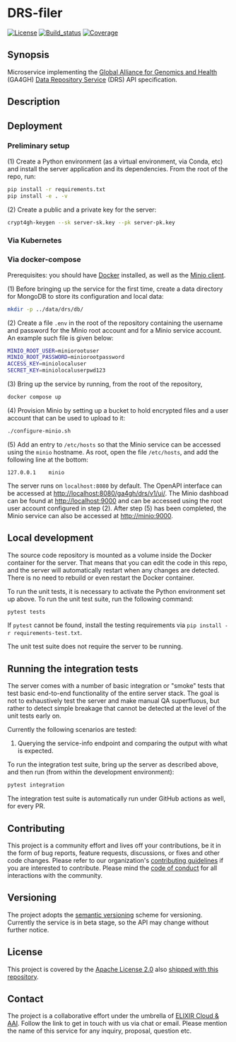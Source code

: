 # DRS-filer

[![License][badge-license]][badge-url-license]
[![Build_status][badge-build-status]][badge-url-build-status]
[![Coverage][badge-coverage]][badge-url-coverage]

## Synopsis

Microservice implementing the [Global Alliance for Genomics and
Health][org-ga4gh] (GA4GH) [Data Repository Service][res-ga4gh-drs] (DRS)
API specification.


## Description


## Deployment

### Preliminary setup

(1) Create a Python environment (as a virtual environment, via Conda, etc) and install the server application and its dependencies. From the root of the repo, run:
```bash
pip install -r requirements.txt
pip install -e . -v
```

(2) Create a public and a private key for the server:
```bash
crypt4gh-keygen --sk server-sk.key --pk server-pk.key
```

### Via Kubernetes

### Via docker-compose

Prerequisites: you should have [Docker](https://www.docker.com/) installed, as well as the [Minio client](https://min.io/docs/minio/linux/reference/minio-mc.html).

(1) Before bringing up the service for the first time, create a data directory for
MongoDB to store its configuration and local data:
```bash
mkdir -p ../data/drs/db/
```

(2) Create a file `.env` in the root of the repository containing the username and password for the Minio root account and for a Minio service account. An example such file is given below:
```bash
MINIO_ROOT_USER=miniorootuser
MINIO_ROOT_PASSWORD=miniorootpassword
ACCESS_KEY=miniolocaluser
SECRET_KEY=miniolocaluserpwd123
```

(3) Bring up the service by running, from the root of the repository,
```bash
docker compose up
```

(4) Provision Minio by setting up a bucket to hold encrypted files and a user account that can be used to upload to it:
```bash
./configure-minio.sh
```

(5) Add an entry to `/etc/hosts` so that the Minio service can be accessed using the `minio` hostname. As root, open the file `/etc/hosts`, and add the following line at the bottom:
```
127.0.0.1    minio
```

The server runs on `localhost:8080` by default. The OpenAPI interface can be
accessed at
[http://localhost:8080/ga4gh/drs/v1/ui/](http://localhost:8080/ga4gh/drs/v1/ui/). The Minio dashboad can be found at [http://localhost:9000](http://localhost:9000) and can be accessed using the root user account configured in step (2). After step (5) has been completed, the Minio service can also be accessed at [http://minio:9000](http://minio:9000).


## Local development

The source code repository is mounted as a volume inside the Docker container for the server. That means that you can edit the code in this repo, and the server will automatically restart when any changes are detected. There is no need to rebuild or even restart the Docker container.

To run the unit tests, it is necessary to activate the Python environment set up above. To run the unit test suite, run the following command:
```bash
pytest tests
```

If `pytest` cannot be found, install the testing requirements via `pip install
-r requirements-test.txt`.

The unit test suite does not require the server to be running.

## Running the integration tests

The server comes with a number of basic integration or "smoke" tests that test basic end-to-end functionality of the entire server stack. The goal is not to exhaustively test the server and make manual QA superfluous, but rather to detect simple breakage that cannot be detected at the level of the unit tests early on.

Currently the following scenarios are tested:

1. Querying the service-info endpoint and comparing the output with what is expected.

To run the integration test suite, bring up the server as described above, and then run (from within the development environment):
```bash
pytest integration
```

The integration test suite is automatically run under GitHub actions as well, for every PR.

## Contributing

This project is a community effort and lives off your contributions, be it in
the form of bug reports, feature requests, discussions, or fixes and other code
changes. Please refer to our organization's [contributing
guidelines][res-elixir-cloud-contributing] if you are interested to contribute.
Please mind the [code of conduct][res-elixir-cloud-coc] for all interactions
with the community.

## Versioning

The project adopts the [semantic versioning][res-semver] scheme for versioning.
Currently the service is in beta stage, so the API may change without further
notice.

## License

This project is covered by the [Apache License 2.0][license-apache] also
[shipped with this repository][license].

## Contact

The project is a collaborative effort under the umbrella of [ELIXIR Cloud &
AAI][org-elixir-cloud]. Follow the link to get in touch with us via chat or
email. Please mention the name of this service for any inquiry, proposal,
question etc.

[badge-build-status]:<https://travis-ci.com/elixir-cloud-aai/drs-filer.svg?branch=dev>
[badge-coverage]:<https://img.shields.io/coveralls/github/elixir-cloud-aai/drs-filer>
[badge-github-tag]:<https://img.shields.io/github/v/tag/elixir-cloud-aai/drs-filer?color=C39BD3>
[badge-license]:<https://img.shields.io/badge/license-Apache%202.0-blue.svg>
[badge-url-build-status]:<https://travis-ci.com/elixir-cloud-aai/drs-filer>
[badge-url-coverage]:<https://coveralls.io/github/elixir-cloud-aai/drs-filer>
[badge-url-github-tag]:<https://github.com/elixir-cloud-aai/drs-filer/releases>
[badge-url-license]:<http://www.apache.org/licenses/LICENSE-2.0>
[license]: LICENSE
[license-apache]: <https://www.apache.org/licenses/LICENSE-2.0>
[org-elixir-cloud]: <https://github.com/elixir-cloud-aai/elixir-cloud-aai>
[org-ga4gh]: <https://www.ga4gh.org/>
[res-elixir-cloud-coc]: <https://github.com/elixir-cloud-aai/elixir-cloud-aai/blob/dev/CODE_OF_CONDUCT.md>
[res-elixir-cloud-contributing]: <https://github.com/elixir-cloud-aai/elixir-cloud-aai/blob/dev/CONTRIBUTING.md>
[res-semver]: <https://semver.org/>
[res-ga4gh-drs]: https://github.com/ga4gh/data-repository-service-schemas
